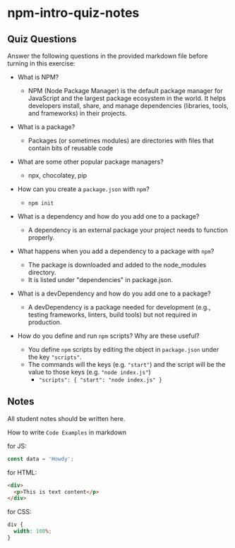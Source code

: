 # npm-intro-quiz-notes

## Quiz Questions

Answer the following questions in the provided markdown file before turning in this exercise:

- What is NPM?

  - NPM (Node Package Manager) is the default package manager for JavaScript and the largest package ecosystem in the world. It helps developers install, share, and manage dependencies (libraries, tools, and frameworks) in their projects.

- What is a package?

  - Packages (or sometimes modules) are directories with files that contain bits of reusable code

- What are some other popular package managers?

  - npx, chocolatey, pip

- How can you create a `package.json` with `npm`?

  - `npm init`

- What is a dependency and how do you add one to a package?

  - A dependency is an external package your project needs to function properly.

- What happens when you add a dependency to a package with `npm`?

  - The package is downloaded and added to the node_modules directory.
  - It is listed under "dependencies" in package.json.

- What is a devDependency and how do you add one to a package?

  - A devDependency is a package needed for development (e.g., testing frameworks, linters, build tools) but not required in production.

- How do you define and run `npm` scripts? Why are these useful?
  - You define `npm` scripts by editing the object in `package.json` under the key `"scripts"`.
  - The commands will the keys (e.g. `"start"`) and the script will be the value to those keys (e.g. `"node index.js"`)
    - `"scripts": { "start": "node index.js" }`

## Notes

All student notes should be written here.

How to write `Code Examples` in markdown

for JS:

```javascript
const data = 'Howdy';
```

for HTML:

```html
<div>
  <p>This is text content</p>
</div>
```

for CSS:

```css
div {
  width: 100%;
}
```
